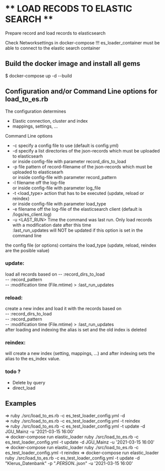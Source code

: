 # ** LOAD RECODS TO ELASTIC SEARCH **
Prepare record and load records to elasticsearch

Check Networksettings in docker-compose !!! 
es_loader_container must be able to connect to the elastic search container

## Build the docker image and install all gems
$ docker-compose up -d --build

## Configuration and/or Command Line options for load_to_es.rb 
The configuration determines
- Elastic connection, cluster and index
- mappings, settings, ...

Command Line options
- -c <CONFIG FILE> specify a config file to use (default is config.yml)  
- -d <DIRECTORY> specify a list directories of the json-records which must be uploaded to elasticsearh  
   or inside config-file with parameter record_dirs_to_load  
- -p <PATTERN> file pattern of record-filename of the json-records which must be uploaded to elasticsearh  
   or inside config-file with parameter record_pattern  
- -l <FILENAME> filename off the log-file  
   or inside config-file with parameter log_file  
- -t <load_type> action that has to be executed (update, reload or  reindex)  
   or inside config-file with parameter load_type  
- -e <FILENAME> filename off the log-file of the elasticsearch client (default is /logs/es_client.log)  
- -u <LAST_RUN> Time the command was last run. Only load records with a modification date after this time  
   :last_run_updates will NOT be updated if this option is set in the command line  

the config file (or options) contains the load_type (update, reload, reindex are the posible value)  

### update:
load all records based on 
-- :record_dirs_to_load  
-- :record_pattern  
-- :modification time (File.mtime) > :last_run_updates  

### reload:
create a new index and load it with the records based on   
-- :record_dirs_to_load  
-- :record_pattern  
-- :modification time (File.mtime) > :last_run_updates  
after loading and indexing the alias is set and the old index is deleted  

### reindex:
will create a new index (setting, mappings, ...) and after indexing sets the alias to the es_index value.

### todo ?
- Delete by query
- direct_load 

## Examples
=> ruby ./src/load_to_es.rb -c es_test_loader_config.yml -d  
=> ruby ./src/load_to_es.rb -c es_test_loader_config.yml -t reindex  
=> ruby ./src/load_to_es.rb -c es_test_loader_config.yml -t update -d JGU_Mainz -u '2021-03-15 16:00'  
=> docker-compose run elastic_loader ruby ./src/load_to_es.rb -c es_test_loader_config.yml -t update -d JGU_Mainz -u '2021-03-15 16:00'  
=> docker-compose run elastic_loader ruby ./src/load_to_es.rb -c es_test_loader_config.yml -t reindex
=> docker-compose run elastic_loader ruby ./src/load_to_es.rb -c es_test_loader_config.yml -t update -d "Klerus_Datenbank" -p ".*_PERSON_.*\.json" -u '2021-03-15 16:00'